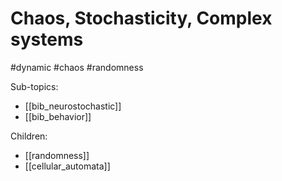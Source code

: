 # Chaos, Stochasticity, Complex systems

#dynamic #chaos #randomness

Sub-topics:
* [[bib_neurostochastic]]
* [[bib_behavior]]

Children:
* [[randomness]]
* [[cellular_automata]]